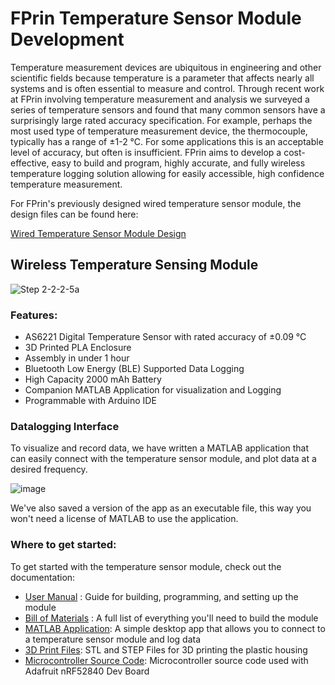 # FPrin Temperature Sensor Module Development
Temperature measurement devices are ubiquitous in engineering and other scientific fields because temperature is a parameter that affects nearly all systems and is often essential to measure and control. Through recent work at FPrin involving temperature measurement and analysis we surveyed a series of temperature sensors and found that many common sensors have a surprisingly large rated accuracy specification. For example, perhaps the most used type of temperature measurement device, the thermocouple, typically has a range of ±1-2 °C. For some applications this is an acceptable level of accuracy, but often is insufficient. FPrin aims to develop a cost-effective, easy to build and program, highly accurate, and fully wireless temperature logging solution allowing for easily accessible, high confidence temperature measurement.

For FPrin's previously designed wired temperature sensor module, the design files can be found here:

[Wired Temperature Sensor Module Design](/z_Legacy-Designs/USB_Temperature_Sensor)

## Wireless Temperature Sensing Module
![Step 2-2-2-5a](https://github.com/FPrinLLC/FPrin_Temperature_Sensor_Module/assets/125088225/2417efe3-f823-4f97-89d9-5d4cc39765a2)

### Features:
- AS6221 Digital Temperature Sensor with rated accuracy of ±0.09 °C
- 3D Printed PLA Enclosure
- Assembly in under 1 hour
- Bluetooth Low Energy (BLE) Supported Data Logging
- High Capacity 2000 mAh Battery
- Companion MATLAB Application for visualization and Logging
- Programmable with Arduino IDE

### Datalogging Interface
To visualize and record data, we have written a MATLAB application that can easily connect with the temperature sensor module, and plot data at a desired frequency.

![image](https://github.com/FPrinLLC/FPrin_Temperature_Sensor_Module/assets/125088225/4d5cf51e-a791-4607-8e4b-985fe710dbf9)

We've also saved a version of the app as an executable file, this way you won't need a license of MATLAB to use the application.

### Where to get started:
To get started with the temperature sensor module, check out the documentation:
- [User Manual](/FPR12104-00_2_RPT_Wireless_Temperature_Sensor_Module_User_Manual.pdf) : Guide for building, programming, and setting up the module
- [Bill of Materials](/FPR12096-00_1_BOM_Temperature_Sensor_Module.xlsx) : A full list of everything you'll need to build the module
- [MATLAB Application](/MATLAB-Application): A simple desktop app that allows you to connect to a temperature sensor module and log data
- [3D Print Files](/3D-Print-Files): STL and STEP Files for 3D printing the plastic housing
- [Microcontroller Source Code](/TemperatureSensor): Microcontroller source code used with Adafruit nRF52840 Dev Board
